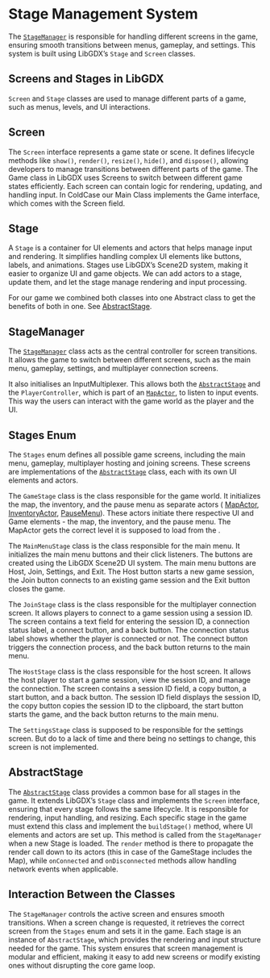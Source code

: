 # Stage Management System

The [`StageManager`](https://under-the-oaks.github.io/ColdCase-Client/tech/underoaks/coldcase/stages/StageManager.html)
is responsible for handling different screens in the game, ensuring smooth transitions between menus, gameplay, and
settings. This system is built using LibGDX’s `Stage` and `Screen` classes.

## Screens and Stages in LibGDX

`Screen` and `Stage` classes are used to manage different parts of a game, such as menus, levels,
and UI interactions.

## Screen

The `Screen` interface represents a game state or scene. It defines lifecycle methods like `show()`,
`render()`, `resize()`, `hide()`, and `dispose()`, allowing developers to manage transitions between different parts of
the game. The Game class in LibGDX uses Screens to switch between different game states efficiently. Each screen can
contain logic for rendering, updating, and handling input. In ColdCase our Main Class implements the Game interface,
which comes with the Screen field.

## Stage

A `Stage` is a container for UI elements and actors that helps manage input and rendering. It simplifies
handling complex UI elements like buttons, labels, and animations. Stages use LibGDX’s Scene2D system, making it easier
to organize UI and game objects. We can add actors to a stage, update them, and let the
stage manage rendering and input processing.

<note>
For our game we combined both classes into  one Abstract class to get the benefits of both in one. See <a href="https://under-the-oaks.github.io/ColdCase-Client/tech/underoaks/coldcase/stages/AbstractStage.html">AbstractStage</a>.
</note>

## StageManager

The [`StageManager`](https://under-the-oaks.github.io/ColdCase-Client/tech/underoaks/coldcase/stages/StageManager.html)
class acts as the central controller for screen transitions. It allows the game to switch between different screens,
such as the main menu, gameplay, settings, and multiplayer connection screens.

It also initialises an InputMultiplexer. This allows both the [
`AbstractStage`](https://under-the-oaks.github.io/ColdCase-Client/tech/underoaks/coldcase/stages/AbstractStage.html) and
the `PlayerController`, which is part of an [
`MapActor`](https://under-the-oaks.github.io/ColdCase-Client/tech/underoaks/coldcase/stages/actors/MapActor.html), to
listen to input events. This way the users can interact with the game world as the player and the UI.

## Stages Enum

The `Stages` enum defines all possible game screens, including the main menu, gameplay, multiplayer hosting and
joining screens. These screens are implementations of the [
`AbstractStage`](https://under-the-oaks.github.io/ColdCase-Client/tech/underoaks/coldcase/stages/AbstractStage.html)
class, each with its own UI elements and
actors.

The `GameStage` class is the class responsible for the game world. It initializes the map, the inventory, and the pause
menu as separate actors (
[MapActor](https://under-the-oaks.github.io/ColdCase-Client/tech/underoaks/coldcase/stages/actors/MapActor.html),
[InventoryActor](https://under-the-oaks.github.io/ColdCase-Client/tech/underoaks/coldcase/stages/actors/InventoryActor.html),
[PauseMenu](https://under-the-oaks.github.io/ColdCase-Client/tech/underoaks/coldcase/stages/actors/PauseMenu.html)).
These actors initiate there respective UI and Game elements - the map, the inventory, and the pause menu. The MapActor
gets the correct level it is supposed to load from the [](LevelManager-md.md).

The `MainMenuStage` class is the class responsible for the main menu. It initializes the main menu buttons and their
click listeners. The buttons are created using the LibGDX Scene2D UI system. The main menu buttons are Host, Join,
Settings, and Exit. The Host button starts a new game session, the Join button connects to an existing game session and
the Exit button closes the game.

The `JoinStage` class is the class responsible for the multiplayer connection screen. It allows players to connect to a
game session using a session ID. The screen contains a text field for entering the session ID, a connection status
label, a connect button, and a back button. The connection status label shows whether the player is connected or not.
The connect button triggers the connection process, and the back button returns to the main menu.

The `HostStage` class is the class responsible for the host screen. It allows the host player to start a game session,
view the session ID, and manage the connection. The screen contains a session ID field, a copy button, a start button,
and a back button. The session ID field displays the session ID, the copy button copies the session ID to the clipboard,
the start button starts the game, and the back button returns to the main menu.

The `SettingsStage` class is supposed to be responsible for the settings screen. But do to a lack of time and there
being no settings to change, this screen is not implemented.

## AbstractStage

The [
`AbstractStage`](https://under-the-oaks.github.io/ColdCase-Client/tech/underoaks/coldcase/stages/AbstractStage.html)
class provides a common base for all stages in the game. It extends LibGDX’s `Stage` class and
implements the `Screen` interface, ensuring that every stage follows the same lifecycle. It is responsible for
rendering, input handling, and resizing. Each specific stage in the game must extend this class and implement the
`buildStage()` method, where UI elements and actors are set up. This method is called from the `StageManager` when a new
Stage is loaded. The `render` method is there to propagate the render call down to its actors (this in case of the
GameStage includes the Map), while `onConnected` and `onDisconnected` methods allow handling network events when
applicable.

## Interaction Between the Classes

The `StageManager` controls the active screen and ensures smooth transitions. When a screen change is requested, it
retrieves the correct screen from the `Stages` enum and sets it in the game. Each stage is an instance of
`AbstractStage`, which provides the rendering and input structure needed for the game. This system ensures that screen
management is modular and efficient, making it easy to add new screens or modify existing ones without disrupting the
core game loop.